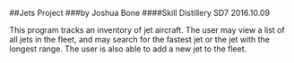 ##Jets Project
###by Joshua Bone
####Skill Distillery SD7 2016.10.09

This program tracks an inventory of jet aircraft. The user may view a
list of all jets in the fleet, and may search for the fastest jet or
the jet with the longest range. The user is also able to add a new jet
to the fleet. 
